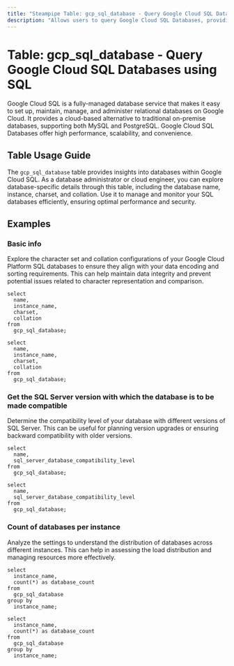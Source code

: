 ```yaml
---
title: "Steampipe Table: gcp_sql_database - Query Google Cloud SQL Databases using SQL"
description: "Allows users to query Google Cloud SQL Databases, providing detailed information about the database's configuration, status, and associated instances."
---
```


# Table: gcp_sql_database - Query Google Cloud SQL Databases using SQL

Google Cloud SQL is a fully-managed database service that makes it easy to set up, maintain, manage, and administer relational databases on Google Cloud. It provides a cloud-based alternative to traditional on-premise databases, supporting both MySQL and PostgreSQL. Google Cloud SQL Databases offer high performance, scalability, and convenience.

## Table Usage Guide

The `gcp_sql_database` table provides insights into databases within Google Cloud SQL. As a database administrator or cloud engineer, you can explore database-specific details through this table, including the database name, instance, charset, and collation. Use it to manage and monitor your SQL databases efficiently, ensuring optimal performance and security.

## Examples

### Basic info
Explore the character set and collation configurations of your Google Cloud Platform SQL databases to ensure they align with your data encoding and sorting requirements. This can help maintain data integrity and prevent potential issues related to character representation and comparison.

```sql+postgres
select
  name,
  instance_name,
  charset,
  collation
from
  gcp_sql_database;
```

```sql+sqlite
select
  name,
  instance_name,
  charset,
  collation
from
  gcp_sql_database;
```


### Get the SQL Server version with which the database is to be made compatible
Determine the compatibility level of your database with different versions of SQL Server. This can be useful for planning version upgrades or ensuring backward compatibility with older versions.

```sql+postgres
select
  name,
  sql_server_database_compatibility_level
from
  gcp_sql_database;
```

```sql+sqlite
select
  name,
  sql_server_database_compatibility_level
from
  gcp_sql_database;
```


### Count of databases per instance
Analyze the settings to understand the distribution of databases across different instances. This can help in assessing the load distribution and managing resources more effectively.

```sql+postgres
select
  instance_name,
  count(*) as database_count
from
  gcp_sql_database
group by
  instance_name;
```

```sql+sqlite
select
  instance_name,
  count(*) as database_count
from
  gcp_sql_database
group by
  instance_name;
```